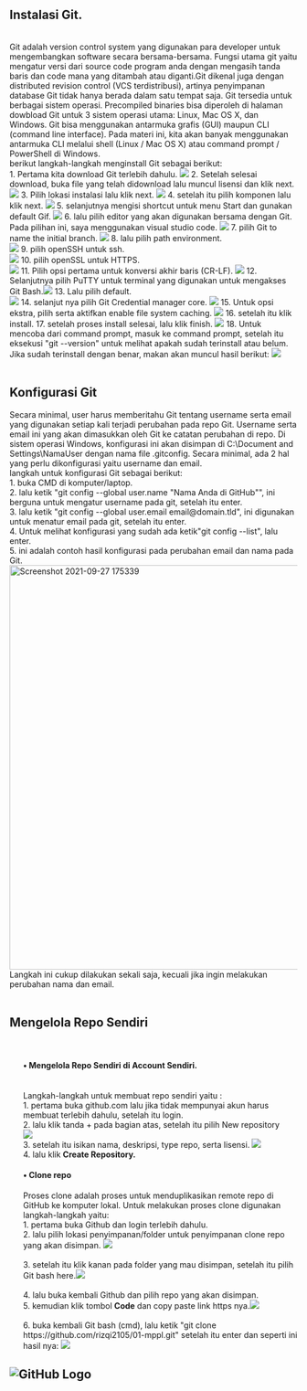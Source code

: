 <h2>Instalasi Git.</h2>
<br>
Git adalah version control system yang digunakan para developer untuk mengembangkan software secara bersama-bersama. Fungsi utama git yaitu mengatur versi dari source code program anda dengan mengasih tanda baris dan code mana yang ditambah atau diganti.Git dikenal juga dengan distributed revision control (VCS terdistribusi), artinya penyimpanan database Git tidak hanya berada dalam satu tempat saja. Git tersedia untuk berbagai sistem operasi. Precompiled binaries bisa diperoleh di halaman dowbload Git untuk 3 sistem operasi utama: Linux, Mac OS X, dan Windows. Git bisa menggunakan antarmuka grafis (GUI) maupun CLI (command line interface). Pada materi ini, kita akan banyak menggunakan antarmuka CLI melalui shell (Linux / Mac OS X) atau command prompt / PowerShell di Windows.<br> 
berikut langkah-langkah menginstall Git sebagai berikut:
<br>
1. Pertama kita download Git terlebih dahulu. 
<img src="https://user-images.githubusercontent.com/91447664/134845967-2d0d6a22-8290-4d4a-8297-b0171f0921cf.png"> 
2. Setelah selesai download, buka file yang telah didownload lalu muncul lisensi dan klik next.  
<img src="https://user-images.githubusercontent.com/91447664/134846522-891e462c-368d-4c0a-a0e6-e81cb24ff5ce.png"> 
3. Pilih lokasi instalasi lalu klik next. <img src="https://user-images.githubusercontent.com/91447664/134866738-5b39dce3-202e-4297-af03-87b0ad0b4ac4.png">
4. setelah itu pilih komponen lalu klik next. <img src="https://user-images.githubusercontent.com/91447664/134866922-a762e2ae-7c9c-4afd-8dff-46b9acf4d8c7.png">
5. selanjutnya mengisi shortcut untuk menu Start dan gunakan default Gif. <img src="https://user-images.githubusercontent.com/91447664/134867448-76cf12fc-89a2-4d12-95a2-43263348fb3f.png">
6. lalu pilih editor yang akan digunakan bersama dengan Git. Pada pilihan ini, saya menggunakan visual studio code. <img src="https://user-images.githubusercontent.com/91447664/134867818-1bd678ad-77a7-4a23-b1b8-2645001bf885.png">
7. pilih Git to name the initial branch. <img src="https://user-images.githubusercontent.com/91447664/134868241-de3cb1c9-3425-4ae3-944f-7d6087bbd388.png">
8. lalu pilih path environment.<br> <img src="https://user-images.githubusercontent.com/91447664/134868357-5a0ae75b-28f7-4e1f-a9d9-1321f41c0cd5.png">
9. pilih openSSH untuk ssh.<br> <img src="https://user-images.githubusercontent.com/91447664/134869716-fb0ab8fd-789d-4c49-9498-9a26ef5059e8.png">
10. pilih openSSL untuk HTTPS.<br> <img src="https://user-images.githubusercontent.com/91447664/134869871-9ba8e62d-233f-4ff6-9812-6991cd1a03cd.png">
11. Pilih opsi pertama untuk konversi akhir baris (CR-LF). <img src="https://user-images.githubusercontent.com/91447664/134870061-19bb8fd1-d416-45b0-95a0-2a36447d2b42.png">
12. Selanjutnya pilih PuTTY untuk terminal yang digunakan untuk mengakses Git Bash.<img src="https://user-images.githubusercontent.com/91447664/134870259-78866053-38da-455f-9859-7152b23a5921.png">
13. Lalu pilih default.<br> <img src="https://user-images.githubusercontent.com/91447664/134870942-acf6c1bd-47d8-4162-b78f-b520fa328624.png">
14. selanjut nya pilih Git Credential manager core. <img src="https://user-images.githubusercontent.com/91447664/134871106-e5cad55a-5e8a-4ac5-b7da-2e9bde42c6f2.png">
15. Untuk opsi ekstra, pilih serta aktifkan enable file system caching. <img src="https://user-images.githubusercontent.com/91447664/134871289-a5ee41c1-64c3-4aeb-b4f8-2719d32d6b01.png">
16. setelah itu klik install.
17. setelah proses install selesai, lalu klik finish. <img src="https://user-images.githubusercontent.com/91447664/134871733-3943b7f4-a176-4ad9-8f77-3f7abe615e8b.png">
18. Untuk mencoba dari command prompt, masuk ke command prompt, setelah itu eksekusi "git --version" untuk melihat apakah sudah terinstall atau belum. Jika sudah terinstall dengan benar, makan akan muncul hasil berikut: <img src="https://user-images.githubusercontent.com/91447664/134872313-13572626-0d2f-4f97-bfb8-8f4e4334b05f.png">
<br>
<br>
<h2>Konfigurasi Git<br></h2>
Secara minimal, user harus memberitahu Git tentang username serta email yang digunakan setiap kali terjadi perubahan pada repo Git. Username serta email ini yang akan dimasukkan oleh Git ke catatan perubahan di repo. Di sistem operasi Windows, konfigurasi ini akan disimpan di C:\Document and Settings\NamaUser dengan nama file .gitconfig. Secara minimal, ada 2 hal yang perlu dikonfigurasi yaitu username dan email. <br>
langkah untuk konfigurasi Git sebagai berikut: <br>
1. buka CMD di komputer/laptop.<br>
2. lalu ketik "git config --global user.name "Nama Anda di GitHub"", ini berguna untuk mengatur username pada git, setelah itu enter.<br>
3. lalu ketik "git config --global user.email email@domain.tld", ini digunakan untuk menatur email pada git, setelah itu enter.<br>
4. Untuk melihat konfigurasi yang sudah ada ketik"git config --list", lalu enter.<br>
5. ini adalah contoh hasil konfigurasi pada perubahan email dan nama pada Git.<img width="708" alt="Screenshot 2021-09-27 175339" src="https://user-images.githubusercontent.com/91447664/134895285-495d5981-c5e8-4835-a7c2-2d755f75ab10.png">
<br>
Langkah ini cukup dilakukan sekali saja, kecuali jika ingin melakukan perubahan nama dan email.

<br>
<br>
<h2>Mengelola Repo Sendiri</h2><br>
 <ul><h4>• Mengelola Repo Sendiri di Account Sendiri.</h4><br>
 Langkah-langkah untuk membuat repo sendiri yaitu :<br>
 1. pertama buka github.com lalu jika tidak mempunyai akun harus membuat terlebih dahulu, setelah itu login.<br>
 2. lalu klik tanda + pada bagian atas, setelah itu pilih New repository<br> <img src="https://user-images.githubusercontent.com/91447664/135107184-401aff7d-ae03-4610-999d-97d04ef38a36.png"><br>
 3. setelah itu isikan nama, deskripsi, type repo, serta lisensi. <img src="https://user-images.githubusercontent.com/91447664/135108039-ed8b2e8b-465f-43f6-8044-63283027dcf2.png"><br>
 4. lalu klik <b>Create Repository.</b><br>
 
 <h4>• Clone repo</h4>
 Proses clone adalah proses untuk menduplikasikan remote repo di GitHub ke komputer lokal. Untuk melakukan proses clone digunakan langkah-langkah yaitu:<br>
 1. pertama buka Github dan login terlebih dahulu.<br>
 2. lalu pilih lokasi penyimpanan/folder untuk penyimpanan clone repo yang akan disimpan. <img src="https://user-images.githubusercontent.com/91447664/135113978-9ebf2ca6-130f-466d-bf7d-2b15db2528f3.png"><br><br>
 3. setelah itu klik kanan pada folder yang mau disimpan, setelah itu pilih Git bash here.<img src="https://user-images.githubusercontent.com/91447664/135114578-de420357-85a2-4956-8585-266ba56a7ca4.png"><br><br>
 4. lalu buka kembali Github dan pilih repo yang akan disimpan.<br>
 5. kemudian klik tombol <b>Code</b> dan copy paste link https nya.<img src="https://user-images.githubusercontent.com/91447664/135115601-a32bab8e-f292-4935-afd6-b3172157ce2f.png"><br><br>
 6. buka kembali Git bash (cmd), lalu ketik "git clone https://github.com/rizqi2105/01-mppl.git" setelah itu enter dan seperti ini hasil nya: <img src="https://user-images.githubusercontent.com/91447664/135117806-13ddfefb-2ae6-486a-86da-9240ce7a7389.png">
</ul>


 ![GitHub Logo](/images/instalgit-1.PNG)
 -
